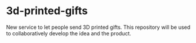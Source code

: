 3d-printed-gifts
================

New service to let people send 3D printed gifts. This repository will be used to collaboratively develop the idea and the product.
